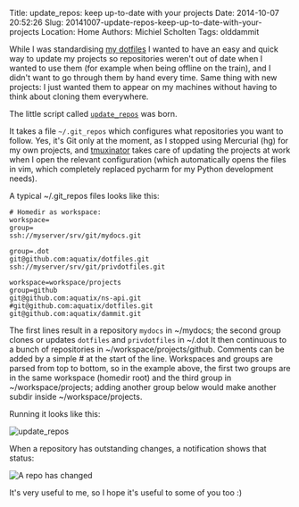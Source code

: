 Title: update_repos: keep up-to-date with your projects
Date: 2014-10-07 20:52:26
Slug: 20141007-update-repos-keep-up-to-date-with-your-projects
Location: Home
Authors: Michiel Scholten
Tags: olddammit

While I was standardising [my dotfiles](https://github.com/aquatix/dotfiles) I wanted to have an easy and quick way to update my projects so repositories weren't out of date when I wanted to use them (for example when being offline on the train), and I didn't want to go through them by hand every time. Same thing with new projects: I just wanted them to appear on my machines without having to think about cloning them everywhere.

The little script called [`update_repos`](https://github.com/aquatix/dotfiles/blob/master/bin/update_repos) was born.

It takes a file `~/.git_repos` which configures what repositories you want to follow. Yes, it's Git only at the moment, as I stopped using Mercurial (hg) for my own projects, and [tmuxinator](https://github.com/tmuxinator/tmuxinator) takes care of updating the projects at work when I open the relevant configuration (which automatically opens the files in vim, which completely replaced pycharm for my Python development needs).

A typical ~/.git_repos files looks like this:

    # Homedir as workspace:
    workspace=
    group=
    ssh://myserver/srv/git/mydocs.git

    group=.dot
    git@github.com:aquatix/dotfiles.git
    ssh://myserver/srv/git/privdotfiles.git

    workspace=workspace/projects
    group=github
    git@github.com:aquatix/ns-api.git
    #git@github.com:aquatix/dotfiles.git
    git@github.com:aquatix/dammit.git

The first lines result in a repository `mydocs` in ~/mydocs; the second group clones or updates `dotfiles` and `privdotfiles` in ~/.dot It then continuous to a bunch of repositories in ~/workspace/projects/github. Comments can be added by a simple # at the start of the line. Workspaces and groups are parsed from top to bottom, so in the example above, the first two groups are in the same workspace (homedir root) and the third group in ~/workspace/projects; adding another group below would make another subdir inside ~/workspace/projects.

Running it looks like this:

![update_repos](//dammit.nl/images/content/update_repos.png)

When a repository has outstanding changes, a notification shows that status:

![A repo has changed](//dammit.nl/images/content/update_repos_changed.png)

It's very useful to me, so I hope it's useful to some of you too :)

